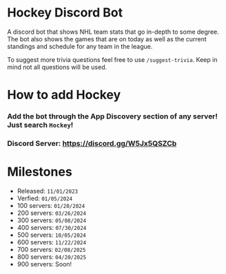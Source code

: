 # Hockey Discord Bot

A discord bot that shows NHL team stats that go in-depth to some degree. The bot also shows the games that are on today as well as the current standings and schedule for any team in the league.

To suggest more trivia questions feel free to use `/suggest-trivia`. Keep in mind not all questions will be used. 

# How to add Hockey
### Add the bot through the App Discovery section of any server! Just search `Hockey`!

### Discord Server: https://discord.gg/W5Jx5QSZCb

# Milestones
- Released: `11/01/2023`
- Verfied: `01/05/2024`
- 100 servers: `01/20/2024`
- 200 servers: `03/26/2024`
- 300 servers: `05/08/2024`
- 400 servers: `07/30/2024`
- 500 servers: `10/05/2024`
- 600 servers: `11/22/2024`
- 700 servers: `02/08/2025`
- 800 servers: `04/20/2025`
- 900 servers: Soon!
